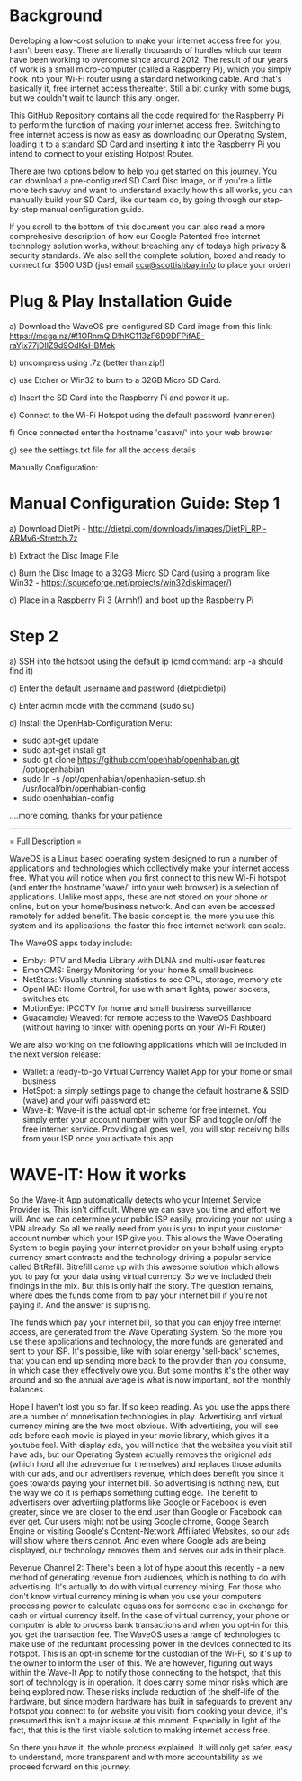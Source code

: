 # Background

Developing a low-cost solution to make your internet access free for you, hasn't been easy. There are literally thousands of hurdles which our team have been working to overcome since around 2012. The result of our years of work is a small micro-computer (called a Raspberry Pi), which you simply hook into your Wi-Fi router using a standard networking cable. And that's basically it, free internet access thereafter. Still a bit clunky with some bugs, but we couldn't wait to launch this any longer. 

This GitHub Repository contains all the code required for the Raspberry Pi to perform the function of making your internet access free. Switching to free internet access is now as easy as downloading our Operating System, loading it to a standard SD Card and inserting it into the Raspberry Pi you intend to connect to your existing Hotpost Router. 

There are two options below to help you get started on this journey. You can download a pre-configured SD Card Disc Image, or if you're a little more tech savvy and want to understand exactly how this all works, you can manually build your SD Card, like our team do, by going through our step-by-step manual configuration guide. 

If you scroll to the bottom of this document you can also read a more comprehesive description of how our Google Patented free internet technology solution works, without breaching any of todays high privacy & security standards. We also sell the complete solution, boxed and ready to connect for $500 USD (just email ccu@scottishbay.info to place your order)


# Plug & Play Installation Guide

a) Download the WaveOS pre-configured SD Card image from this link: https://mega.nz/#!1ORnmQiD!hKC113zF6D9DFPifAE-raYjx77jDIlZ9d9OdKsHBMek

b) uncompress using .7z (better than zip!)

c) use Etcher or Win32 to burn to a 32GB Micro SD Card. 

d) Insert the SD Card into the Raspberry Pi and power it up.

e) Connect to the Wi-Fi Hotspot using the default password (vanrienen)

f) Once connected enter the hostname 'casavr/' into your web browser

g) see the settings.txt file for all the access details

Manually Configuration: 

# Manual Configuration Guide: Step 1
a) Download DietPi - http://dietpi.com/downloads/images/DietPi_RPi-ARMv6-Stretch.7z

b) Extract the Disc Image File

c) Burn the Disc Image to a 32GB Micro SD Card (using a program like Win32 - https://sourceforge.net/projects/win32diskimager/)

d) Place in a Raspberry Pi 3 (Armhf) and boot up the Raspberry Pi

# Step 2

a) SSH into the hotspot using the default ip (cmd command: arp -a should find it)

d) Enter the default username and password (dietpi:dietpi)

c) Enter admin mode with the command (sudo su)

d) Install the OpenHab-Configuration Menu:
  - sudo apt-get update
  - sudo apt-get install git
  - sudo git clone https://github.com/openhab/openhabian.git /opt/openhabian
  - sudo ln -s /opt/openhabian/openhabian-setup.sh /usr/local/bin/openhabian-config
  - sudo openhabian-config
  
....more coming, thanks for your patience

------------------------------------------------------------------------------------------------------------------------

= Full Description =

WaveOS is a Linux based operating system designed to run a number of applications and technologies which collectively make your internet access free. What you will notice when you first connect to this new Wi-Fi hotspot (and enter the hostname 'wave/' into your web browser) is a selection of applications. Unlike most apps, these are not stored on your phone or online, but on your home/business network. And can even be accessed remotely for added benefit. The basic concept is, the more you use this system and its applications, the faster this free internet network can scale. 

The WaveOS apps today include:
 - Emby: IPTV and Media Library with DLNA and multi-user features 
 - EmonCMS: Energy Monitoring for your home & small business
 - NetStats: Visually stunning statistics to see CPU, storage, memory etc
 - OpenHAB: Home Control, for use with smart lights, power sockets, switches etc
 - MotionEye: IPCCTV for home and small business surveillance
 - Guacamole/ Weaved: for remote access to the WaveOS Dashboard (without having to tinker with opening ports on your Wi-Fi Router)
 
We are also working on the following applications which will be included in the next version release: 
- Wallet: a ready-to-go Virtual Currency Wallet App for your home or small business 
- HotSpot: a simply settings page to change the default hostname & SSID (wave) and your wifi password etc
- Wave-it: Wave-it is the actual opt-in scheme for free internet. You simply enter your account number with your ISP and toggle on/off the free internet service. Providing all goes well, you will stop receiving bills from your ISP once you activate this app

# WAVE-IT: How it works

So the Wave-it App automatically detects who your Internet Service Provider is. This isn't difficult. Where we can save you time and effort we will. And we can determine your public ISP easily, providing your not using a VPN already. So all we really need from you is you to input your customer account number which your ISP give you. This allows the Wave Operating System to begin paying your internet provider on your behalf using crypto currency smart contracts and the technology driving a popular service called BitRefill. Bitrefill came up with this awesome solution which allows you to pay for your data using virtual currency. So we've included their findings in the mix. But this is only half the story. The question remains, where does the funds come from to pay your internet bill if you're not paying it. And the answer is suprising. 

The funds which pay your internet bill, so that you can enjoy free internet access, are generated from the Wave Operating System. So the more you use these applications and technology, the more funds are generated and sent to your ISP. It's possible, like with solar energy 'sell-back' schemes, that you can end up sending more back to the provider than you consume, in which case they effectively owe you. But some months it's the other way around and so the annual average is what is now important, not the monthly balances. 

Hope I haven't lost you so far. If so keep reading. As you use the apps there are a number of monetisation technologies in play. Advertising and virtual currency mining are the two most obvious. With advertising, you will see ads before each movie is played in your movie library, which gives it a youtube feel. With display ads, you will notice that the websites you visit still have ads, but our Operating System actually removes the origional ads (which hord all the adrevenue for themselves) and replaces those adunits with our ads, and our advertisers revenue, which does benefit you since it goes towards paying your internet bill. So advertising is nothing new, but the way we do it is perhaps something cutting edge. The benefit to advertisers over advertiing platforms like Google or Facebook is even greater, since we are closer to the end user than Google or Facebook can ever get. Our users might not be using Google chrome, Googe Search Engine or visiting Google's Content-Network Affiliated Websites, so our ads will show where theirs cannot. And even where Google ads are being displayed, our technology removes them and serves our ads in their place. 

Revenue Channel 2: There's been a lot of hype about this recently - a new method of generating revenue from audiences, which is nothing to do with advertising. It's actually to do with virtual currency mining. For those who don't know virtual currency mining is when you use your computers processing power to calculate equasions for someone else in exchange for cash or virtual currency itself. In the case of virtual currency, your phone or computer is able to process bank transactions and when you opt-in for this, you get the transaction fee. The WaveOS uses a range of technologies to make use of the reduntant processing power in the devices connected to its hotspot. This is an opt-in scheme for the custodian of the Wi-Fi, so it's up to the owner to inform the user of this. We are however, figuring out ways within the Wave-It App to notify those connecting to the hotspot, that this sort of technology is in operation. It does carry some minor risks which are being explored now. These risks include reduction of the shelf-life of the hardware, but since modern hardware has built in safeguards to prevent any hotspot you connect to (or website you visit) from cooking your device, it's presumed this isn't a major issue at this moment. Especially in light of the fact, that this is the first viable solution to making internet access free. 

So there you have it, the whole process explained. It will only get safer, easy to understand, more transparent and with more accountability as we proceed forward on this journey. 




 
